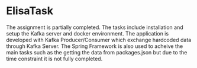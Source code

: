# ElisaTask
The assignment is partially completed. The tasks include installation and setup the Kafka server and docker environment. 
The application is developed with Kafka Producer/Consumer which exchange hardcoded data through Kafka Server.
The Spring Framework is also used to acheive the main tasks such as the getting the data from packages.json but
due to the time constraint it is not fully completed.       
